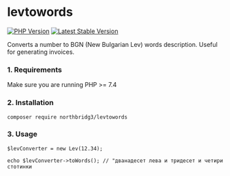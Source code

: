 # levtowords

[![PHP Version](https://img.shields.io/badge/php-%5E7.4-blue.svg)](https://img.shields.io/badge/php-%5E7.4-blue.svg)
[![Latest Stable Version](https://img.shields.io/packagist/v/northbridg3/levtowords)](https://packagist.org/packages/northbridg3/levtowords)

Converts a number to BGN (New Bulgarian Lev) words description. Useful for generating invoices. 

### 1. Requirements

Make sure you are running PHP >= 7.4

### 2. Installation
 `composer require northbridg3/levtowords`
 
### 3. Usage

`$levConverter = new Lev(12.34);`

`echo $levConverter->toWords(); // "дванадесет лева и тридесет и четири стотинки`